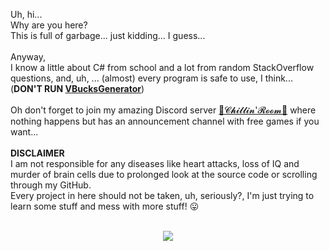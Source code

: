 Uh, hi...<br/>
Why are you here?<br/>
This is full of garbage... just kidding... I guess...<br/>
<br/>
Anyway,<br/>
I know a little about C# from school and a lot from random StackOverflow questions, and, uh, ... (almost) every program is safe to use, I think... (**DON'T RUN [VBucksGenerator](https://github.com/Milkenm/VBucksGenerator)**)<br/>
<br/>
Oh don't forget to join my amazing Discord server [🎀𝓒𝓱𝓲𝓵𝓵𝓲𝓷'𝓡𝓸𝓸𝓶🎀](https://discord.gg/xRyvAps) where nothing happens but has an announcement channel with free games if you want...<br/>
<br/>
**DISCLAIMER**<br/>
I am not responsible for any diseases like heart attacks, loss of IQ and murder of brain cells due to prolonged look at the source code or scrolling through my GitHub.<br/>
Every project in here should not be taken, uh, seriously?, I'm just trying to learn some stuff and mess with more stuff! 😛<br/>
<br/>
<p align=center>
  <img src="https://github-readme-stats.vercel.app/api?username=Milkenm&bg_color=55,c24848,904e95&title_color=fff&text_color=fff&show_icons=true&count_private=true&icon_color=bbb"/>
</p>
